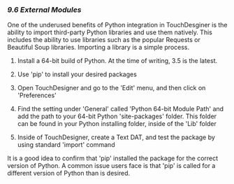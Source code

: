 
### *9.6 External Modules*

One of the underused benefits of Python integration in TouchDesginer is the ability to import third-party Python libraries and use them natively. This includes the ability to use libraries such as the popular Requests or Beautiful Soup libraries. Importing a library is a simple process.

1. Install a 64-bit build of Python. At the time of writing, 3.5 is the latest.

2. Use 'pip' to install your desired packages

3. Open TouchDesigner and go to the 'Edit' menu, and then click on 'Preferences'

4. Find the setting under 'General' called 'Python 64-bit Module Path' and add the path to your 64-bit Python 'site-packages' folder. This folder can be found in your Python installing folder, inside of the 'Lib' folder

5. Inside of TouchDesigner, create a Text DAT, and test the package by using standard 'import' command


It is a good idea to confirm that 'pip' installed the package for the correct version of Python. A common issue users face is that 'pip' is called for a different version of Python than is desired.